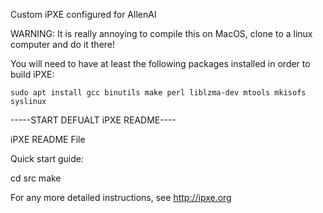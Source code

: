 Custom iPXE configured for AllenAI

WARNING: It is really annoying to compile this on MacOS, clone to a linux computer and do it there!

You will need to have at least the following packages installed in order to build iPXE:

```sudo apt install gcc binutils make perl liblzma-dev mtools mkisofs syslinux```

-----START DEFUALT iPXE README----

iPXE README File

Quick start guide:

   cd src
   make

For any more detailed instructions, see http://ipxe.org
